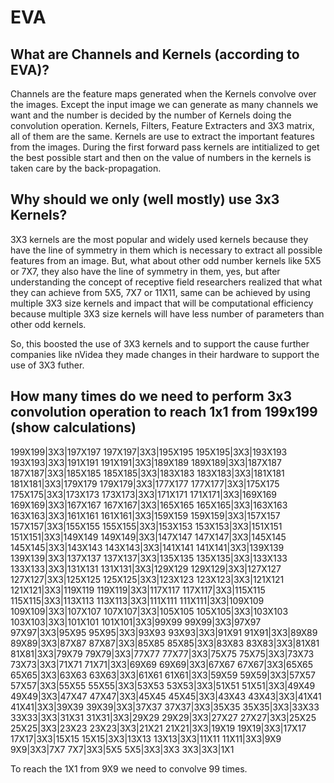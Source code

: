 # EVA

## What are Channels and Kernels (according to EVA)?
Channels are the feature maps generated when the Kernels convolve over the images. Except the input image we can generate as many channels we want and the number is decided by the number of Kernels doing the convolution operation.
Kernels, Filters, Feature Extracters and 3X3 matrix, all of them are the same. Kernels are use to extract the important features from the images. During the first forward pass kernels are intitialized to get the best possible start and then on the value of numbers in the kernels is taken care by the back-propagation.

## Why should we only (well mostly) use 3x3 Kernels?
3X3 kernels are the most popular and widely used kernels because they have the line of symmetry in them which is necessary to extract all possible features from an image. But, what about other odd number kernels like 5X5 or 7X7, they also have the line of symmetry in them, yes, but after understanding the concept of receptive field researchers realized that what they can achieve from 5X5, 7X7 or 11X11, same can be achieved by using multiple 3X3 size kernels and impact that will be computational efficiency because multiple 3X3 size kernels will have less number of parameters than other odd kernels.

So, this boosted the use of 3X3 kernels and to support the cause further companies like nVidea they made changes in their hardware to support the use of 3X3 futher.

## How many times do we need to perform 3x3 convolution operation to reach 1x1 from 199x199 (show calculations)
199X199|3X3|197X197 197X197|3X3|195X195 195X195|3X3|193X193 193X193|3X3|191X191 191X191|3X3|189X189
189X189|3X3|187X187 187X187|3X3|185X185 185X185|3X3|183X183 183X183|3X3|181X181 181X181|3X3|179X179
179X179|3X3|177X177 177X177|3X3|175X175 175X175|3X3|173X173 173X173|3X3|171X171 171X171|3X3|169X169
169X169|3X3|167X167 167X167|3X3|165X165 165X165|3X3|163X163 163X163|3X3|161X161 161X161|3X3|159X159
159X159|3X3|157X157 157X157|3X3|155X155 155X155|3X3|153X153 153X153|3X3|151X151 151X151|3X3|149X149
149X149|3X3|147X147 147X147|3X3|145X145 145X145|3X3|143X143 143X143|3X3|141X141 141X141|3X3|139X139
139X139|3X3|137X137 137X137|3X3|135X135 135X135|3X3|133X133 133X133|3X3|131X131 131X131|3X3|129X129
129X129|3X3|127X127 127X127|3X3|125X125 125X125|3X3|123X123 123X123|3X3|121X121 121X121|3X3|119X119
119X119|3X3|117X117 117X117|3X3|115X115 115X115|3X3|113X113 113X113|3X3|111X111 111X111|3X3|109X109
109X109|3X3|107X107 107X107|3X3|105X105 105X105|3X3|103X103 103X103|3X3|101X101 101X101|3X3|99X99
99X99|3X3|97X97 97X97|3X3|95X95 95X95|3X3|93X93 93X93|3X3|91X91 91X91|3X3|89X89
89X89|3X3|87X87 87X87|3X3|85X85 85X85|3X3|83X83 83X83|3X3|81X81 81X81|3X3|79X79
79X79|3X3|77X77 77X77|3X3|75X75 75X75|3X3|73X73 73X73|3X3|71X71 71X71|3X3|69X69
69X69|3X3|67X67 67X67|3X3|65X65 65X65|3X3|63X63 63X63|3X3|61X61 61X61|3X3|59X59
59X59|3X3|57X57 57X57|3X3|55X55 55X55|3X3|53X53 53X53|3X3|51X51 51X51|3X3|49X49
49X49|3X3|47X47 47X47|3X3|45X45 45X45|3X3|43X43 43X43|3X3|41X41 41X41|3X3|39X39
39X39|3X3|37X37 37X37|3X3|35X35 35X35|3X3|33X33 33X33|3X3|31X31 31X31|3X3|29X29
29X29|3X3|27X27 27X27|3X3|25X25 25X25|3X3|23X23 23X23|3X3|21X21 21X21|3X3|19X19
19X19|3X3|17X17 17X17|3X3|15X15 15X15|3X3|13X13 13X13|3X3|11X11 11X11|3X3|9X9
9X9|3X3|7X7 7X7|3X3|5X5 5X5|3X3|3X3 3X3|3X3|1X1 

To reach the 1X1 from 9X9 we need to convolve 99 times.
